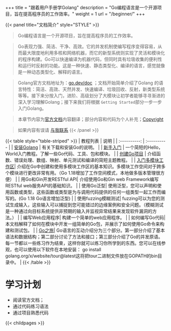 +++
title = "跟着用户手册学Golang"
description = "Go编程语言是一个开源项目，旨在提高程序员的工作效率。"
weight = 1
url = "/beginner/"
+++

{{< panel title="文档简介" style="STYLE" >}}
> Go编程语言是一个开源项目，旨在提高程序员的工作效率。

> Go表现力强、简洁、干净、高效。它的并发机制使编写程序变得容易，从而最大限度地利用多核和网络机器，而它的新型系统则实现了灵活和模块化的程序构建。Go可以快速编译为机器代码，但同时具有垃圾收集的便利性和运行时反射的功能。这是一种快速、静态类型化、编译的语言，感觉就像是一种动态类型化、解释的语言。

> Golang官方文档地址为：[go.dev/doc](https://go.dev/doc/) ；文档开始简单介绍了Golang 的语言特性：简洁、高效、天然并发、快速编译、垃圾回收、反射，新类型系统等等。接下来分按入门，进阶、高级划分了大模块让初学者能够寻寻渐进的深入学习理解Golang；接下来我们将根据 `Getting Started`部分一步一步入门Golang。

>本章节内容为[官方文档](https://go.dev/doc/)内容翻译；部分内容和代码为个人补充；[Copyright](https://go.dev/copyright)

> 如果内容有误请 [<i class='far fa-hand-point-right'></i>与我联系](/contact.html) 
{{< /panel >}}

{{< table style="table-striped" >}}
|  教程列表              | 说明 |
| :----------: | :---------- |
| [安装Golang](/beginner/01.html) | 有关下载和安装Go的说明。 |
| [新手入门](/beginner/02.html) | 一个简短的Hello，World入门教程。了解一些Go代码、工具、包和模块。 |
| [创建Go项目](/beginner/03.html) | 介绍函数、错误处理、数组、映射、单元测试和编译的简短主题教程。 |
| [入门多模块工作区](/beginner/04.html)| 介绍在Go中创建和使用多模块工作区的基本知识。多模块工作空间对于跨多个模块进行更改非常有用。（Go 1.18增加了工作空间模式，本地做多版本管理很方便） |
| 用Go和Gin开发RESTful API| 介绍使用Go和Gin web Framework编写RESTful web服务API的基础知识。 |
| 使用Go泛型| 使用泛型，您可以声明和使用函数或类型，这些函数或类型是为与调用代码提供的任何一组类型一起工作而编写的。(Go 1.18 Go语言增加泛型) |
| 使用fuzzing模糊测试| fuzzing可以为您的测试生成输入，这些输入可以捕捉到您可能错过的边缘案例和安全问题。（模糊测试是一种通过向目标系统提供非预期的输入并监视异常结果来发现软件漏洞的方法。） |
| 编写Web应用程序| 构建一个简单的web应用程序。 |
| 如何编写Go代码| 本文档解释了如何在模块中开发一组简单的Go包，并展示了如何使用Go命令来构建和测试包。 |
| [Go之旅](/tour/)| Go语言的互动介绍分为三个部分。第一部分介绍了基本语法和数据结构；第二部分讨论了方法和接口；第三部分介绍了Go的并发原语。每一节都以一些练习作为结束，这样你就可以练习你所学到的东西。您可以在线参观，也可以使用以下软件在本地安装： go install golang.org/x/website/tour@latest这将把tour二进制文件放在GOPATH的bin目录中。 |
{{< /table >}}
# 学习计划
 - 阅读官方文档；
 - 通过代码练习语法
 - 通过项目熟悉代码


{{< childpages >}}
